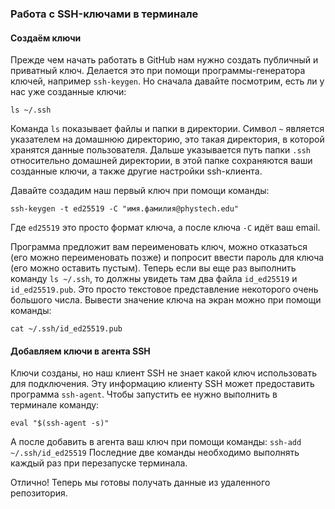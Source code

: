 ### Работа с SSH-ключами в терминале

#### Создаём ключи

Прежде чем начать работать в GitHub нам нужно создать публичный и приватный ключ. Делается это при помощи программы-генератора ключей, например `ssh-keygen`. Но сначала давайте посмотрим, есть ли у нас уже созданные ключи:

```ls ~/.ssh```

Команда `ls` показывает файлы и папки в директории. Символ `~` является указателем на домашнюю директорию, это такая директория, в которой хранятся данные пользователя. Дальше указывается путь папки `.ssh` относительно домашней директории, в этой папке сохраняются ваши созданные ключи, а также другие настройки ssh-клиента.

Давайте создадим наш первый ключ при помощи команды:

```ssh-keygen -t ed25519 -C "имя.фамилия@phystech.edu"```

Где `ed25519` это просто формат ключа, а после ключа `-C` идёт ваш email.

Программа предложит вам переименовать ключ, можно отказаться (его можно переименовать позже) и попросит ввести пароль для ключа (его можно оставить пустым). Теперь если вы еще раз выполнить команду ```ls ~/.ssh```, то должны увидеть там два файла `id_ed25519` и  `id_ed25519.pub`. Это просто текстовое представление некоторого очень большого числа. Вывести значение ключа на экран можно при помощи команды:

``` cat ~/.ssh/id_ed25519.pub ```

#### Добавляем ключи в агента SSH

Ключи созданы, но наш клиент SSH не знает какой ключ использовать для подключения. Эту информацию клиенту SSH может предоставить программа `ssh-agent`. Чтобы запустить ее нужно выполнить в терминале команду:

```eval "$(ssh-agent -s)"```

А после добавить в агента ваш ключ при помощи команды:
```ssh-add ~/.ssh/id_ed25519```
Последние две команды необходимо выполнять каждый раз при перезапуске терминала.

Отлично! Теперь мы готовы получать данные из удаленного репозитория.
